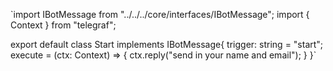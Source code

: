 `import IBotMessage from "../../../core/interfaces/IBotMessage";
import { Context } from "telegraf";

export default class Start implements IBotMessage{
  trigger: string = "start";
  execute = (ctx: Context) => {
    ctx.reply("send in your name and email");
  }
}`